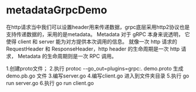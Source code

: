 # metadataGrpcDemo

在http请求当中我们可以设置header用来传递数据，grpc底层采用http2协议也是支持传递数据的，采用的是metadata。 
Metadata 对于 gRPC 本身来说透明， 它使得 client 和 server 能为对方提供本次调用的信息。
就像一次 http 请求的 RequestHeader 和 ResponseHeader，http header 的生命周期是一次 http 请求， 
Metadata 的生命周期则是一次 RPC 调用。



1.创建proto文件；
2.执行 protoc --go_out=plugins=grpc:. demo.proto  生成 demo.pb.go 文件
3.编写server.go
4.编写client.go
进入到文件夹目录
5.执行 go run server.go
6.执行 go run client.go
